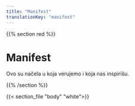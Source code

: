 ```yaml
---
title: "Manifest"
translationKey: "manifest"
---
```


{{% section red %}}
# Manifest

Ovo su načela u koja verujemo i koja nas inspirišu.

{{% /section %}}

{{< section_file "body" "white">}}